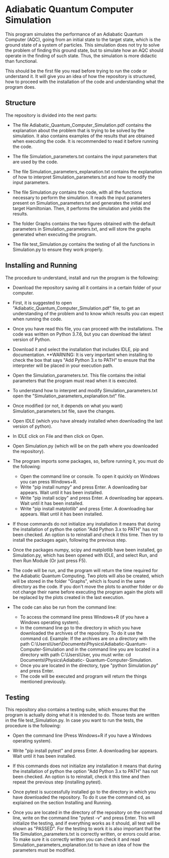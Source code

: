 # Adiabatic Quantum Computer Simulation

This program simulates the performance of an Adiabatic Quantum Computer (AQC), going from an initial state to the target state, which is the ground state of a system of particles. This simulation does not try to solve the problem of finding this ground state, but to simulate how an AQC should operate in the finding of such state. Thus, the simulation is more didactic than functional.

This should be the first file you read before trying to run the code or understand it. It will give you an idea of how the repository is structured, how to proceed with the installation of the code and understanding what the program does.

## Structure

The repository is divided into the next parts:

- The file Adiabatic_Quantum_Computer_Simulation.pdf contains the explanation about the problem that is trying to be solved by the simulation. It also contains examples of the results that are obtained when executing the code. It is recommended to read it before running the code.

- The file Simulation_parameters.txt contains the input parameters that are used by the code.

- The file Simulation_parameters_explanation.txt contains the explanation of how to interpret Simulation_parameters.txt and how to modify the input parameters.

- The file Simulation.py contains the code, with all the functions necessary to perform the simulation. It reads the input parameters present on Simulation_parameters.txt and generates the initial and target Hamiltonian. Then, it performs the simulation and yields the results.

- The folder Graphs contains the two figures obtained with the default parameters in Simulation_parameters.txt, and will store the graphs generated when executing the program.

- The file test_Simulation.py contains the testing of all the functions in Simulation.py to ensure they work properly.

## Installing and Running

The procedure to understand, install and run the program is the following:

- Download the repository saving all it contains in a certain folder of your computer.

- First, it is suggested to open "Adiabatic_Quantum_Computer_Simulation.pdf" file, to get an understanding of the problem and to know which results you can expect when running the code.

- Once you have read this file, you can proceed with the installations. The code was written on Python 3.7.6, but you can download the latest version of Python.

- Download it and select the installation that includes IDLE, pip and documentation.
**WARNING: It is very important when installing to check the box that says "Add Python 3.x to PATH" to ensure that the interpreter will be placed in your execution path.

- Open the Simulation_parameters.txt. This file contains the initial parameters that the program must read when it is executed.

- To understand how to interpret and modify Simulation_parameters.txt open the "Simulation_parameters_explanation.txt" file.

- Once modified (or not, it depends on what you want) Simulation_parameters.txt file, save the changes.

- Open IDLE (which you have already installed when downloading the last version of python).

- In IDLE click on File and then click on Open.

- Open Simulation.py (which will be on the path where you downloaded the repository).

- The program imports some packages, so, before running it, you must do the following:
  + Open the command line or console. To open it quickly on Windows you can press Windows+R.
  + Write "pip install numpy" and press Enter. A downloading bar appears. Wait until it has been installed.
  + Write "pip install scipy" and press Enter. A downloading bar appears. Wait until it has been installed.
  + Write "pip install matplotlib" and press Enter. A downloading bar appears. Wait until it has been installed.

- If those commands do not initialize any installation it means that during the installation of python the option "Add Python 3.x
to PATH" has not been checked. An option is to reinstall and check it this time. Then try to install the packages again, following
the previous step.

- Once the packages numpy, scipy and matplotlib have been installed, go Simulation.py, which has been opened with IDLE, and select
Run, and then Run Module (Or just press F5).

- The code will be run, and the program will return the time required for the Adiabatic Quantum Computing. Two plots will also be  created, which will be stored in the folder "Graphs", which is found in the same directory as the code. If you don't move the plots to another folder or do not change their name before executing the program again the plots will be replaced by the plots  created in the last execution.

- The code can also be run from the command line:
  + To access the command line press Windows+R (if you have a Windows operating system).
  + In the command line go to the directory in which you have downloaded the archives of the repository. To do it use the command cd.
  Example: If the archives are on a directory with the path C:\Users\User\Documents\Physics\Adiabatic-Quantum-Computer-Simulation    and in the command line you are located in a directory with path C:\Users\User, you must write: cd Documents\Physics\Adiabatic-  Quantum-Computer-Simulation.
  + Once you are located in the directory, type "python Simulation.py" and press Enter.
  + The code will be executed and program will return the things mentioned previously.

## Testing

This repository also contains a testing suite, which ensures that the program is actually doing what it is intended to do. Those tests are written in the file test_Simulation.py. In case you want to run the tests, the procedure is the following:

- Open the command line (Press Windows+R if you have a Windows operating system).

- Write "pip install pytest" and press Enter. A downloading bar appears. Wait until it has been installed.

- If this commands does not initialize any installation it means that during the installation of python the option "Add Python 3.x
to PATH" has not been checked. An option is to reinstall, check it this time and then repeat the previous step (installing   pytest).

- Once pytest is successfully installed go to the directory in which you have downloaded the repository. To do it use the command cd, as explained on the section Installing and Running.

- Once you are located in the directory of the repository on the command line, write on the command line "pytest -v" and press Enter. This will initialize the testing, and if everything works as it should, all test will be shown as "PASSED". For the testing to work it is also important that the file Simulation_parameters.txt is correctly written, or errors could arise. To make sure it is correctly written you can check it and read Simulation_parameters_explanation.txt to have an idea of how the parameters must be modified.
